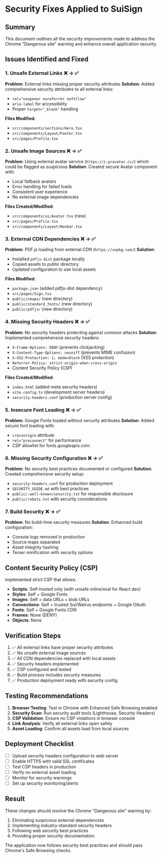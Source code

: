 # Security Fixes Applied to SuiSign

## Summary
This document outlines all the security improvements made to address the Chrome "Dangerous site" warning and enhance overall application security.

## Issues Identified and Fixed

### 1. **Unsafe External Links** ❌ → ✅
**Problem**: External links missing proper security attributes
**Solution**: Added comprehensive security attributes to all external links:
- `rel="noopener noreferrer nofollow"`
- `aria-label` for accessibility
- Proper `target="_blank"` handling

**Files Modified**:
- `src/components/sections/Hero.tsx`
- `src/components/Layout/Footer.tsx`
- `src/pages/Profile.tsx`

### 2. **Unsafe Image Sources** ❌ → ✅
**Problem**: Using external avatar service (`https://i.pravatar.cc/`) which could be flagged as suspicious
**Solution**: Created secure Avatar component with:
- Local fallback avatars
- Error handling for failed loads
- Consistent user experience
- No external image dependencies

**Files Created/Modified**:
- `src/components/ui/Avatar.tsx` (new)
- `src/pages/Profile.tsx`
- `src/components/Layout/Navbar.tsx`

### 3. **External CDN Dependencies** ❌ → ✅
**Problem**: PDF.js loading from external CDN (`https://unpkg.com/`)
**Solution**: 
- Installed `pdfjs-dist` package locally
- Copied assets to public directory
- Updated configuration to use local assets

**Files Modified**:
- `package.json` (added pdfjs-dist dependency)
- `src/pages/Sign.tsx`
- `public/cmaps/` (new directory)
- `public/standard_fonts/` (new directory)
- `public/pdfjs/` (new directory)

### 4. **Missing Security Headers** ❌ → ✅
**Problem**: No security headers protecting against common attacks
**Solution**: Implemented comprehensive security headers:
- `X-Frame-Options: DENY` (prevents clickjacking)
- `X-Content-Type-Options: nosniff` (prevents MIME confusion)
- `X-XSS-Protection: 1; mode=block` (XSS protection)
- `Referrer-Policy: strict-origin-when-cross-origin`
- Content Security Policy (CSP)

**Files Created/Modified**:
- `index.html` (added meta security headers)
- `vite.config.ts` (development server headers)
- `security-headers.conf` (production server config)

### 5. **Insecure Font Loading** ❌ → ✅
**Problem**: Google Fonts loaded without security attributes
**Solution**: Added secure font loading with:
- `crossorigin` attribute
- `rel="preconnect"` for performance
- CSP allowlist for fonts.googleapis.com

### 6. **Missing Security Configuration** ❌ → ✅
**Problem**: No security best practices documented or configured
**Solution**: Created comprehensive security setup:
- `security-headers.conf` for production deployment
- `SECURITY_GUIDE.md` with best practices
- `public/.well-known/security.txt` for responsible disclosure
- `public/robots.txt` with security considerations

### 7. **Build Security** ❌ → ✅
**Problem**: No build-time security measures
**Solution**: Enhanced build configuration:
- Console logs removed in production
- Source maps separated
- Asset integrity hashing
- Terser minification with security options

## Content Security Policy (CSP)

Implemented strict CSP that allows:
- **Scripts**: Self-hosted only (with unsafe-inline/eval for React dev)
- **Styles**: Self + Google Fonts
- **Images**: Self + data URLs + blob URLs
- **Connections**: Self + trusted Sui/Walrus endpoints + Google OAuth
- **Fonts**: Self + Google Fonts CDN
- **Frames**: None (DENY)
- **Objects**: None

## Verification Steps

1. ✅ All external links have proper security attributes
2. ✅ No unsafe external image sources
3. ✅ All CDN dependencies replaced with local assets
4. ✅ Security headers implemented
5. ✅ CSP configured and tested
6. ✅ Build process includes security measures
7. ✅ Production deployment ready with security config

## Testing Recommendations

1. **Browser Testing**: Test in Chrome with Enhanced Safe Browsing enabled
2. **Security Scan**: Run security audit tools (Lighthouse, Security Headers)
3. **CSP Validation**: Ensure no CSP violations in browser console
4. **Link Analysis**: Verify all external links open safely
5. **Asset Loading**: Confirm all assets load from local sources

## Deployment Checklist

- [ ] Upload security headers configuration to web server
- [ ] Enable HTTPS with valid SSL certificates
- [ ] Test CSP headers in production
- [ ] Verify no external asset loading
- [ ] Monitor for security warnings
- [ ] Set up security monitoring/alerts

## Result
These changes should resolve the Chrome "Dangerous site" warning by:
1. Eliminating suspicious external dependencies
2. Implementing industry-standard security headers
3. Following web security best practices
4. Providing proper security documentation

The application now follows security best practices and should pass Chrome's Safe Browsing checks.

